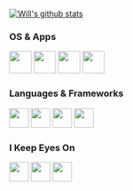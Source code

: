 [![Will's github stats](https://github-readme-stats.vercel.app/api?username=willbchang&show_icons=true&disable_animations=true&include_all_commits=true&hide_title=true)](https://github.com/anuraghazra/github-readme-stats)

### OS & Apps
<code><a href="https://www.apple.com/macos/"><img height="40" src="https://willbc.cn/images/macos.png"></a></code>
<code><a href="https://www.alfredapp.com/"><img height="40" src="https://willbc.cn/images/alfred.png"></a></code>
<code><a href="https://www.gnu.org/software/emacs/"><img height="40" src="https://willbc.cn/images/emacs.png"></a></code>
<code><a href="https://www.jetbrains.com/ruby/"><img height="40" src="https://willbc.cn/images/rubymine.png"></a></code>

### Languages & Frameworks
<code><a href="https://www.ruby-lang.org/en/"><img height="35" src="https://willbc.cn/images/ruby.png"></a></code>
<code><a href="https://jekyllrb.com/"><img height="35" src="https://willbc.cn/images/jekyll.png"></a></code>
<code><a href="https://nodejs.org/"><img height="35" src="https://willbc.cn/images/nodejs.png"></a></code>
<code><a href="https://jquery.com"><img height="35" src="https://willbc.cn/images/jquery.png"></a></code>

### I Keep Eyes On
<code><a href="https://developer.apple.com/swift/"><img height="35" src="https://willbc.cn/images/swift.png"></a></code>
<code><a href="https://developer.apple.com/xcode/swiftui/"><img height="35" src="https://willbc.cn/images/swiftui.png"></a></code>
<code><a href="https://deno.land/"><img height="35" src="https://willbc.cn/images/deno.png"></a></code>
